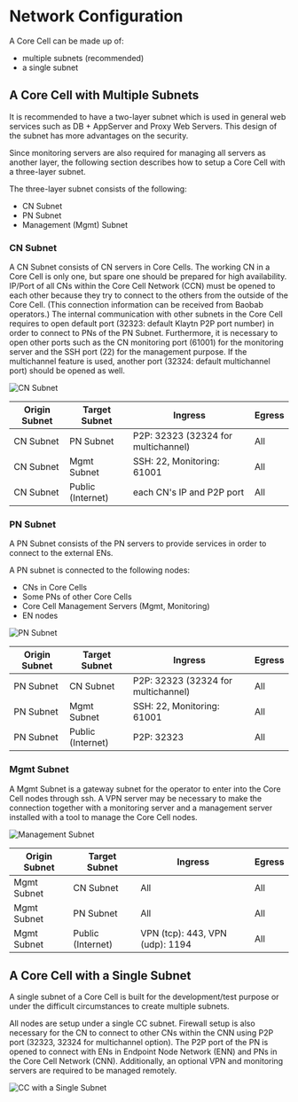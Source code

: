 # Network Configuration

A Core Cell can be made up of:

* multiple subnets (recommended)
* a single subnet

## A Core Cell with Multiple Subnets <a href="#a-core-cell-with-multiple-subnets" id="a-core-cell-with-multiple-subnets"></a>

It is recommended to have a two-layer subnet which is used in general web services such as DB + AppServer and Proxy Web Servers. This design of the subnet has more advantages on the security.

Since monitoring servers are also required for managing all servers as another layer, the following section describes how to setup a Core Cell with a three-layer subnet.

The three-layer subnet consists of the following:

* CN Subnet
* PN Subnet
* Management (Mgmt) Subnet

### CN Subnet <a href="#cn-subnet" id="cn-subnet"></a>

A CN Subnet consists of CN servers in Core Cells. The working CN in a Core Cell is only one, but spare one should be prepared for high availability. IP/Port of all CNs within the Core Cell Network (CCN) must be opened to each other because they try to connect to the others from the outside of the Core Cell. (This connection information can be received from Baobab operators.) The internal communication with other subnets in the Core Cell requires to open default port (32323: default Klaytn P2P port number) in order to connect to PNs of the PN Subnet. Furthermore, it is necessary to open other ports such as the CN monitoring port (61001) for the monitoring server and the SSH port (22) for the management purpose. If the multichannel feature is used, another port (32324: default multichannel port) should be opened as well.

![CN Subnet](../../../../installation-guide/deployment/core-cell/images/cn\_subnet.png)

| Origin Subnet | Target Subnet     | Ingress                             | Egress |
| ------------- | ----------------- | ----------------------------------- | ------ |
| CN Subnet     | PN Subnet         | P2P: 32323 (32324 for multichannel) | All    |
| CN Subnet     | Mgmt Subnet       | SSH: 22, Monitoring: 61001          | All    |
| CN Subnet     | Public (Internet) | each CN's IP and P2P port           | All    |

### PN Subnet <a href="#pn-subnet" id="pn-subnet"></a>

A PN Subnet consists of the PN servers to provide services in order to connect to the external ENs.

A PN subnet is connected to the following nodes:

* CNs in Core Cells
* Some PNs of other Core Cells
* Core Cell Management Servers (Mgmt, Monitoring)
* EN nodes

![PN Subnet](../../../../installation-guide/deployment/core-cell/images/pn\_subnet.png)

| Origin Subnet | Target Subnet     | Ingress                             | Egress |
| ------------- | ----------------- | ----------------------------------- | ------ |
| PN Subnet     | CN Subnet         | P2P: 32323 (32324 for multichannel) | All    |
| PN Subnet     | Mgmt Subnet       | SSH: 22, Monitoring: 61001          | All    |
| PN Subnet     | Public (Internet) | P2P: 32323                          | All    |

### Mgmt Subnet <a href="#mgmt-subnet" id="mgmt-subnet"></a>

A Mgmt Subnet is a gateway subnet for the operator to enter into the Core Cell nodes through ssh. A VPN server may be necessary to make the connection together with a monitoring server and a management server installed with a tool to manage the Core Cell nodes.

![Management Subnet](../../../../installation-guide/deployment/core-cell/images/admin\_subnet.png)

| Origin Subnet | Target Subnet     | Ingress                         | Egress |
| ------------- | ----------------- | ------------------------------- | ------ |
| Mgmt Subnet   | CN Subnet         | All                             | All    |
| Mgmt Subnet   | PN Subnet         | All                             | All    |
| Mgmt Subnet   | Public (Internet) | VPN (tcp): 443, VPN (udp): 1194 | All    |

## A Core Cell with a Single Subnet <a href="#a-core-cell-with-a-single-subnet" id="a-core-cell-with-a-single-subnet"></a>

A single subnet of a Core Cell is built for the development/test purpose or under the difficult circumstances to create multiple subnets.

All nodes are setup under a single CC subnet. Firewall setup is also necessary for the CN to connect to other CNs within the CNN using P2P port (32323, 32324 for multichannel option). The P2P port of the PN is opened to connect with ENs in Endpoint Node Network (ENN) and PNs in the Core Cell Network (CNN). Additionally, an optional VPN and monitoring servers are required to be managed remotely.

![CC with a Single Subnet](../../../../installation-guide/deployment/core-cell/images/cc\_single\_subnet.png)
